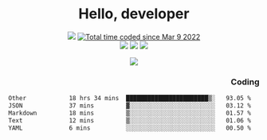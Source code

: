 # <div align='center' >Hello, developer</div>

<div align='center'>
  <a ><img src="https://img.shields.io/badge/dynamic/json?url=https%3A%2F%2Fapi.swo.moe%2Fstats%2Fgithub%2FFree-Aaron-Li&query=count&color=181717&label=GitHub&labelColor=282c34&logo=github&suffix=+follows&cacheSeconds=3600"></a>
  <a href="https://wakatime.com/@fe40087f-8eae-48dc-9950-ad0633db1591"><img src="https://wakatime.com/badge/user/fe40087f-8eae-48dc-9950-ad0633db1591.svg" alt="Total time coded since Mar 9 2022" /></a>
</div>
<div align='center'>
  <a><img src="https://img.shields.io/badge/C%2FC%2B%2B%20-%20%2375664D"></a>
  <a><img src="https://img.shields.io/badge/Kotlin%20-%20%2375664D"></a>
  <a><img src="https://img.shields.io/badge/JavaScript%20-%20%2375664D"></a>
</div>

<p align="center">
  <img src="https://readme-typing-svg.demolab.com/?lines=你好!+开发者;Hello!+ developer&font=Fira%20Code&center=true&width=380&height=50&duration=4000&pause=1000">
</p>


<div align='right'>
  <h3>Coding</h3>
</div>

<!--START_SECTION:waka-->

```txt
Other            18 hrs 34 mins  ███████████████████████▒░   93.05 %
JSON             37 mins         ▓░░░░░░░░░░░░░░░░░░░░░░░░   03.12 %
Markdown         18 mins         ▒░░░░░░░░░░░░░░░░░░░░░░░░   01.57 %
Text             12 mins         ▒░░░░░░░░░░░░░░░░░░░░░░░░   01.06 %
YAML             6 mins          ░░░░░░░░░░░░░░░░░░░░░░░░░   00.50 %
```

<!--END_SECTION:waka-->




